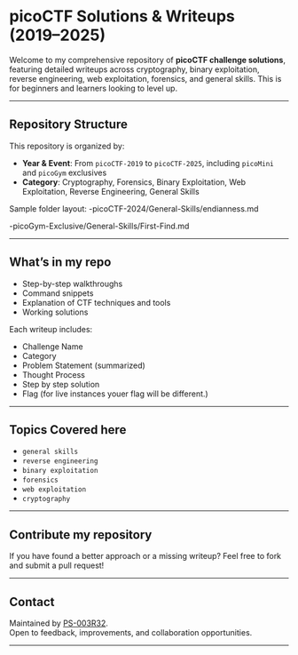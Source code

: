 # picoCTF Solutions & Writeups (2019–2025)

Welcome to my comprehensive repository of **picoCTF challenge solutions**, featuring detailed writeups across cryptography, binary exploitation, reverse engineering, web exploitation, forensics, and general skills. This is for beginners and learners looking to level up.

---

## Repository Structure

This repository is organized by:
- **Year & Event**: From `picoCTF-2019` to `picoCTF-2025`, including `picoMini` and `picoGym` exclusives
- **Category**: Cryptography, Forensics, Binary Exploitation, Web Exploitation, Reverse Engineering, General Skills

Sample folder layout:
 -picoCTF-2024/General-Skills/endianness.md

 -picoGym-Exclusive/General-Skills/First-Find.md


---

##  What’s in my repo

-  Step-by-step walkthroughs
-  Command snippets
-  Explanation of CTF techniques and tools
-  Working solutions

Each writeup includes:
- Challenge Name
- Category
- Problem Statement (summarized)
- Thought Process
- Step by step solution
- Flag (for live instances youer flag will be different.)

---

##  Topics Covered here

- `general skills`
- `reverse engineering`
- `binary exploitation`
- `forensics`
- `web exploitation`
- `cryptography`

---

##  Contribute my repository

If you have found a better approach or a missing writeup? Feel free to fork and submit a pull request!

---

##  Contact

Maintained by [PS-003R32](https://github.com/PS-003R32).  
Open to feedback, improvements, and collaboration opportunities.

---
